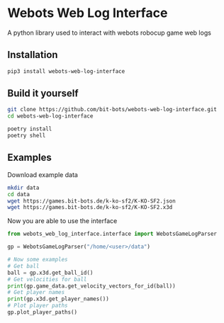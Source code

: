 # Webots Web Log Interface
A python library used to interact with webots robocup game web logs

## Installation

```bash
pip3 install webots-web-log-interface
```


## Build it yourself

```bash
git clone https://github.com/bit-bots/webots-web-log-interface.git
cd webots-web-log-interface

poetry install
poetry shell
```

## Examples

Download example data

```bash
mkdir data
cd data
wget https://games.bit-bots.de/k-ko-sf2/K-KO-SF2.json
wget https://games.bit-bots.de/k-ko-sf2/K-KO-SF2.x3d
```

Now you are able to use the interface

```python
from webots_web_log_interface.interface import WebotsGameLogParser

gp = WebotsGameLogParser("/home/<user>/data")

# Now some examples
# Get ball
ball = gp.x3d.get_ball_id()
# Get velocities for ball
print(gp.game_data.get_velocity_vectors_for_id(ball))
# Get player names
print(gp.x3d.get_player_names())
# Plot player paths
gp.plot_player_paths()
```
